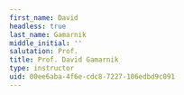 ```yaml
---
first_name: David
headless: true
last_name: Gamarnik
middle_initial: ''
salutation: Prof.
title: Prof. David Gamarnik
type: instructor
uid: 00ee6aba-4f6e-cdc8-7227-106edbd9c091
---
```

